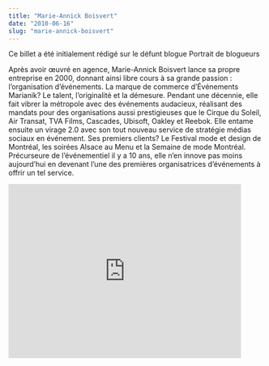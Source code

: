 ```yaml
---
title: "Marie-Annick Boisvert"
date: "2010-06-16"
slug: "marie-annick-boisvert"
---
```


Ce billet a été initialement rédigé sur le défunt blogue Portrait de blogueurs

Après avoir œuvré en agence, Marie-Annick Boisvert lance sa propre entreprise en 2000, donnant ainsi libre cours à sa grande passion : l’organisation d’événements. La marque de commerce d’Événements Marianik? Le talent, l’originalité et la démesure. Pendant une décennie, elle fait vibrer la métropole avec des événements audacieux, réalisant des mandats pour des organisations aussi prestigieuses que le Cirque du Soleil, Air Transat, TVA Films, Cascades, Ubisoft, Oakley et Reebok. Elle entame ensuite un virage 2.0 avec son tout nouveau service de stratégie médias sociaux en événement. Ses premiers clients? Le Festival mode et design de Montréal, les soirées Alsace au Menu et la Semaine de mode Montréal. Précurseure de l’événementiel il y a 10 ans, elle n’en innove pas moins aujourd’hui en devenant l’une des premières organisatrices d’événements à offrir un tel service.

<iframe width="459" height="344" src="https://www.youtube.com/embed/WTHDzPwXkGs?feature=oembed" frameborder="0" allowfullscreen></iframe>
